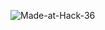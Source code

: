 ![Made-at-Hack-36](https://user-images.githubusercontent.com/81469707/114287486-cff17300-9a84-11eb-998e-b1e5cc38d485.png)
